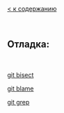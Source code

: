[< к содержанию](./readme.md)

<br/>

## Отладка:

<br/> 

[git bisect](./bisect.md)

[git blame](./blame.md)

[git grep](./grep.md)